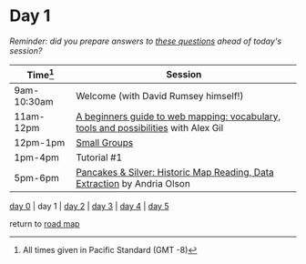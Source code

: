 # Day 1  

_Reminder: did you prepare answers to [these questions](workshop_materials/workshop1.md) ahead of today's session?_


| Time[^1] | Session | 
| --- | --- |
| 9am-10:30am | Welcome (with David Rumsey himself!)| 
| 11am-12pm   | [A beginners guide to web mapping: vocabulary, tools and possibilities](workshop_materials/workshop1.md) with Alex Gil |
| 12pm-1pm  | [Small Groups](small_groups/small_group1.md)  |   |
| 1pm-4pm |  Tutorial #1 | |
| 5pm-6pm  | [Pancakes & Silver: Historic Map Reading, Data Extraction](public_events.md#public-lecture-1) by Andria Olson |

[day 0](day0.md) | day 1 | [day 2](day2.md) | [day 3](day3.md) | [day 4](day4.md) | [day 5](day5.md)  

return to [road map](road_map.md)

[^1]: All times given in Pacific Standard (GMT -8)
